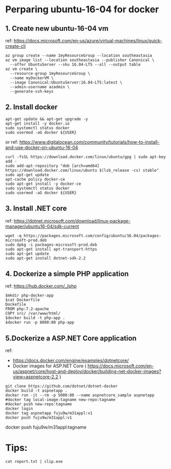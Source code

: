 # Perparing ubuntu-16-04 for docker 
## 1. Create new ubuntu-16-04 vm
ref: https://docs.microsoft.com/en-us/azure/virtual-machines/linux/quick-create-cli
```shell
az group create --name 1myResourceGroup --location southeastasia
az vm image list --location southeastasia --publisher Canonical \
  --offer UbuntuServer --sku 16.04-LTS --all --output table
az vm create \
  --resource-group 1myResourceGroup \
  --name myDockerVM \
  --image Canonical:UbuntuServer:16.04-LTS:latest \
  --admin-username azadmin \
  --generate-ssh-keys
```
## 2. Install docker
```shell
apt-get update && apt-get upgrade -y
apt-get install -y docker.io
sudo systemctl status docker
sudo usermod -aG docker ${USER}
```
or
ref: https://www.digitalocean.com/community/tutorials/how-to-install-and-use-docker-on-ubuntu-16-04
```shell
curl -fsSL https://download.docker.com/linux/ubuntu/gpg | sudo apt-key add -
sudo add-apt-repository "deb [arch=amd64] https://download.docker.com/linux/ubuntu $(lsb_release -cs) stable"
sudo apt-get update
apt-cache policy docker-ce
sudo apt-get install -y docker-ce
sudo systemctl status docker
sudo usermod -aG docker ${USER}
```
## 3. Install .NET core
ref: https://dotnet.microsoft.com/download/linux-package-manager/ubuntu16-04/sdk-current
```shell
wget -q https://packages.microsoft.com/config/ubuntu/16.04/packages-microsoft-prod.deb
sudo dpkg -i packages-microsoft-prod.deb
sudo apt-get install apt-transport-https
sudo apt-get update
sudo apt-get install dotnet-sdk-2.2
```
## 4. Dockerize a simple PHP application
ref: https://hub.docker.com/_/php
```shell
$mkdir php-docker-app  
$cat Dockerfile
Dockefile
FROM php:7.2-apache
COPY src/ /var/www/html/
$docker build -t php-app .  
$docker run -p 8080:80 php-app 
```
## 5.Dockerize a ASP.NET Core application
ref: 
* https://docs.docker.com/engine/examples/dotnetcore/ 
* Docker images for ASP.NET Core ( https://docs.microsoft.com/en-us/aspnet/core/host-and-deploy/docker/building-net-docker-images?view=aspnetcore-2.2 )

```shell
git clone https://github.com/dotnet/dotnet-docker
docker build -t aspnetapp .
docker run -it --rm -p 5000:80 --name aspnetcore_sample aspnetapp
#docker tag local-image:tagname new-repo:tagname
#docker push new-repo:tagname 
docker login 
docker tag aspnetapp fuju9w/m31appl:v1
docker push fuju9w/m31appl:v1
```


docker push fuju9w/m31appl:tagname

# Tips:
```shell
cat report.txt | clip.exe
```
